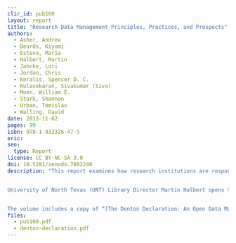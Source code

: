 ```yaml
---
clir_id: pub160
layout: report
title: "Research Data Management Principles, Practices, and Prospects"
authors: 
  - Asher, Andrew
  - Deards, Kiyomi
  - Esteva, Maria
  - Halbert, Martin
  - Jahnke, Lori 
  - Jordan, Chris 
  - Keralis, Spencer D. C. 
  - Kulasekaran, Sivakumar (Siva) 
  - Moen, William E. 
  - Stark, Shannon 
  - Urban, Tomislav 
  - Walling, David 
date: 2013-11-02
pages: 99
isbn: 978-1-932326-47-5
eric:
seo:
  type: Report
license: CC BY-NC-SA 3.0
doi: 10.5281/zenodo.7802240
description: "This report examines how research institutions are responding to data management requirements of the National Science Foundation, National Institutes of Health, and other federal agencies. It also considers what role, if any, academic libraries and the library and information science profession should have in supporting researchers’ data management needs.


University of North Texas (UNT) Library Director Martin Halbert opens the report with an overview of the [DataRes Project](https://web.archive.org/web/20180727060448/https://datamanagement.unt.edu/datares), a two-year investigation of data management practices conducted at UNT with colleagues Spencer D. C. Keralis, Shannon Stark, and William E. Moen. His introduction is followed by a series of papers that were presented at the [DataRes Symposium](https://web.archive.org/web/20170310004819/http://datamanagement.unt.edu/symposium) that UNT organized in December 2012.


The volume includes a copy of “[The Denton Declaration: An Open Data Manifesto](10.5281/zenodo.7802224),” written in May 2012 by a group of technologists and librarians, scholars and researchers, university administrators, and other stakeholders who gathered at UNT to discuss and articulate best practices and emerging trends in research data management."
files:
  - pub160.pdf
  - denton-declaration.pdf
---
```

